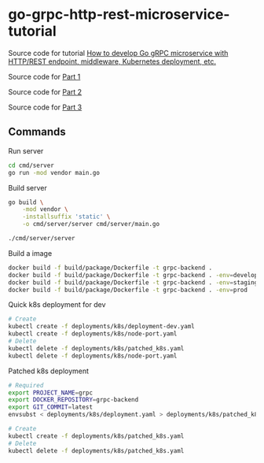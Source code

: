 # go-grpc-http-rest-microservice-tutorial

Source code for tutorial [How to develop Go gRPC microservice with HTTP/REST endpoint, middleware, Kubernetes deployment, etc.](https://medium.com/@amsokol.com/tutorial-how-to-develop-go-grpc-microservice-with-http-rest-endpoint-middleware-kubernetes-daebb36a97e9)

Source code for [Part 1](https://github.com/amsokol/go-grpc-http-rest-microservice-tutorial/tree/part1)

Source code for [Part 2](https://github.com/amsokol/go-grpc-http-rest-microservice-tutorial/tree/part2)

Source code for [Part 3](https://github.com/amsokol/go-grpc-http-rest-microservice-tutorial/tree/part3)

## Commands

Run server

```sh
cd cmd/server
go run -mod vendor main.go
```

Build server

```sh
go build \
    -mod vendor \
    -installsuffix 'static' \
    -o cmd/server/server cmd/server/main.go

./cmd/server/server
```

Build a image

```sh
docker build -f build/package/Dockerfile -t grpc-backend .
docker build -f build/package/Dockerfile -t grpc-backend . -env=develop
docker build -f build/package/Dockerfile -t grpc-backend . -env=staging
docker build -f build/package/Dockerfile -t grpc-backend . -env=prod
```

Quick k8s deployment for dev

```sh
# Create
kubectl create -f deployments/k8s/deployment-dev.yaml
kubectl create -f deployments/k8s/node-port.yaml
# Delete
kubectl delete -f deployments/k8s/patched_k8s.yaml
kubectl delete -f deployments/k8s/node-port.yaml
```

Patched k8s deployment

```bash
# Required
export PROJECT_NAME=grpc
export DOCKER_REPOSITORY=grpc-backend
export GIT_COMMIT=latest
envsubst < deployments/k8s/deployment.yaml > deployments/k8s/patched_k8s.yaml

# Create
kubectl create -f deployments/k8s/patched_k8s.yaml
# Delete
kubectl delete -f deployments/k8s/patched_k8s.yaml
```
